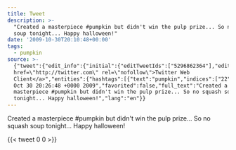 ```yaml
---
title: Tweet
description: >-
  "Created a masterpiece #pumpkin but didn't win the pulp prize... So no squash
  soup tonight... Happy halloween!"
date: '2009-10-30T20:10:48+00:00'
tags:
  - pumpkin
source: >-
  {"tweet":{"edit_info":{"initial":{"editTweetIds":["5296862364"],"editableUntil":"2009-10-30T21:26:48.000Z","editsRemaining":"5","isEditEligible":true}},"retweeted":false,"source":"<a
  href=\"http://twitter.com\" rel=\"nofollow\">Twitter Web
  Client</a>","entities":{"hashtags":[{"text":"pumpkin","indices":["22","30"]}],"symbols":[],"user_mentions":[],"urls":[]},"display_text_range":["0","109"],"favorite_count":"0","id_str":"5296862364","truncated":false,"retweet_count":"0","id":"5296862364","created_at":"Fri
  Oct 30 20:26:48 +0000 2009","favorited":false,"full_text":"Created a
  masterpiece #pumpkin but didn't win the pulp prize... So no squash soup
  tonight... Happy halloween!","lang":"en"}}
---
```

Created a masterpiece #pumpkin but didn't win the pulp prize... So no squash soup tonight... Happy halloween!
    
{{< tweet 0 0 >}}
    
